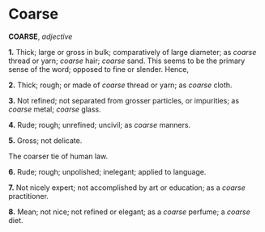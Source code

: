 # Coarse

**COARSE**, _adjective_

**1.** Thick; large or gross in bulk; comparatively of large diameter; as _coarse_ thread or yarn; _coarse_ hair; _coarse_ sand. This seems to be the primary sense of the word; opposed to fine or slender. Hence,

**2.** Thick; rough; or made of _coarse_ thread or yarn; as _coarse_ cloth.

**3.** Not refined; not separated from grosser particles, or impurities; as _coarse_ metal; _coarse_ glass.

**4.** Rude; rough; unrefined; uncivil; as _coarse_ manners.

**5.** Gross; not delicate.

The coarser tie of human law.

**6.** Rude; rough; unpolished; inelegant; applied to language.

**7.** Not nicely expert; not accomplished by art or education; as a _coarse_ practitioner.

**8.** Mean; not nice; not refined or elegant; as a _coarse_ perfume; a _coarse_ diet.